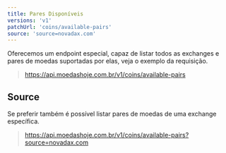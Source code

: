 ```yaml
---
title: Pares Disponíveis
versions: 'v1'
patchUrl: 'coins/available-pairs'
source: 'source=novadax.com'
---
```


Oferecemos um endpoint especial, capaz de listar todos as exchanges e pares de moedas suportadas por elas, veja o exemplo da requisição.

> https://api.moedashoje.com.br/v1/coins/available-pairs

## Source

Se preferir também é possível listar pares de moedas de uma exchange específica.

> https://api.moedashoje.com.br/v1/coins/available-pairs?source=novadax.com
